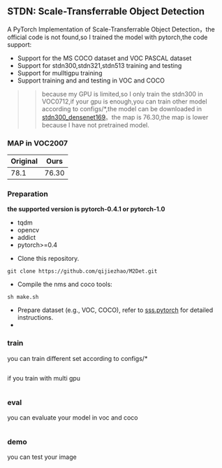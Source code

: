 ## STDN: Scale-Transferrable Object Detection ##
A PyTorch Implementation of Scale-Transferrable Object Detection，the official code is not found,so I trained the 
model with pytorch,the code support: 

  * Support for the MS COCO dataset and VOC PASCAL dataset
  * Support for stdn300,stdn321,stdn513 training and testing
  * Support for mulltigpu training
  * Support training and and testing in VOC and COCO 
 
>> because my GPU is limited,so I only train the stdn300 in VOC0712,if your gpu is enough,you can train other model according to configs/*,the model can be downloaded in [stdn300_densenet169](https://drive.google.com/file/d/1msbqNYSTppVCCsAIHfuA-70dzopIITNQ/view?usp=sharing)。the map is 76.30,the map is lower because I have not  pretrained model.

### MAP in VOC2007

| 	Original|   Ours	|
| --------- |-----------|
|	78.1    |    76.30  |


### Preparation
**the supported version is pytorch-0.4.1 or pytorch-1.0**  
* tqdm
* opencv
* addict
* pytorch>=0.4

- Clone this repository.
```Shell
git clone https://github.com/qijiezhao/M2Det.git
```
- Compile the nms and coco tools:

```Shell
sh make.sh
```

- Prepare dataset (e.g., VOC, COCO), refer to [sss.pytorch](https://github.com/amdegroot/ssd.pytorch) for detailed instructions.
- 
### train
you can train different set according to configs/*  
```python train.py --dataset VOC\COCO --config ./configs/stdn300_densenet169.py  
```  
if you train with multi gpu    
```  CUDA_VISIBLE_DEVICES=0,1 python train.py --dataset VOC\COCO --config ./configs/stdn300_densenet169.py --ngpu 2
```
### eval
you can evaluate your model in  voc and coco  
```python test.py --dataset VOC\COCO --trained_model ./weights/STDN_VOC_size300_netdensenet_epoch650.pth 
```
### demo 
you can test your image  
```python demo.py --dataset VOC\COCO --trained_model ./weights/STDN_VOC_size300_netdensenet_epoch650.pth --show  
```




